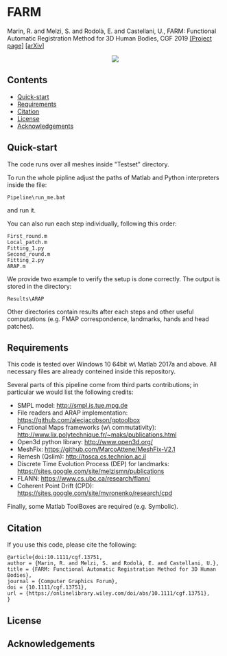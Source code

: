 # FARM
Marin, R. and Melzi, S. and Rodolà, E. and Castellani, U., FARM: Functional Automatic Registration Method for 3D Human Bodies, CGF 2019
[[Project page]](http://profs.scienze.univr.it/~marin/farm/index.html) [[arXiv]](https://arxiv.org/abs/1807.10517)

<p align="center">
<img src="http://profs.scienze.univr.it/~marin/images/challenging.png"
</p>
  
## Contents
* [Quick-start](https://github.com/riccardomarin/FARM#Quick-start)
* [Requirements](https://github.com/riccardomarin/FARM#requirements)
* [Citation](https://github.com/riccardomarin/FARM#citation)
* [License](https://github.com/riccardomarin/FARM#license)
* [Acknowledgements](https://github.com/riccardomarin/FARM#acknowledgements)

## Quick-start
The code runs over all meshes inside "Testset" directory. 

To run the whole pipline adjust the paths of Matlab and Python interpreters inside the file: 
```
Pipeline\run_me.bat
```
and run it.

You can also run each step individually, following this order:
```
First_round.m
Local_patch.m
Fitting_1.py
Second_round.m
Fitting_2.py
ARAP.m
```

We provide two example to verify the setup is done correctly.
The output is stored in the directory:

```
Results\ARAP
```

Other directories contain results after each steps and other useful computations (e.g. FMAP correspondence, landmarks, hands and head patches).

## Requirements
This code is tested over Windows 10 64bit w\ Matlab 2017a and above. All necessary files are already conteined inside this repository.

Several parts of this pipeline come from third parts contributions; in particular we would list the following credits:
* SMPL model: http://smpl.is.tue.mpg.de
* File readers and ARAP implementation: https://github.com/alecjacobson/gptoolbox
* Functional Maps frameworks (w\ commutativity): http://www.lix.polytechnique.fr/~maks/publications.html
* Open3d python library: http://www.open3d.org/
* MeshFix: https://github.com/MarcoAttene/MeshFix-V2.1
* Remesh (Qslim): http://tosca.cs.technion.ac.il
* Discrete Time Evolution Process (DEP) for landmarks: https://sites.google.com/site/melzismn/publications
* FLANN: https://www.cs.ubc.ca/research/flann/
* Coherent Point Drift (CPD): https://sites.google.com/site/myronenko/research/cpd


Finally, some Matlab ToolBoxes are required (e.g. Symbolic).

## Citation
If you use this code, please cite the following:
```
@article{doi:10.1111/cgf.13751,
author = {Marin, R. and Melzi, S. and Rodolà, E. and Castellani, U.},
title = {FARM: Functional Automatic Registration Method for 3D Human Bodies},
journal = {Computer Graphics Forum},
doi = {10.1111/cgf.13751},
url = {https://onlinelibrary.wiley.com/doi/abs/10.1111/cgf.13751},
}
```

## License

## Acknowledgements
